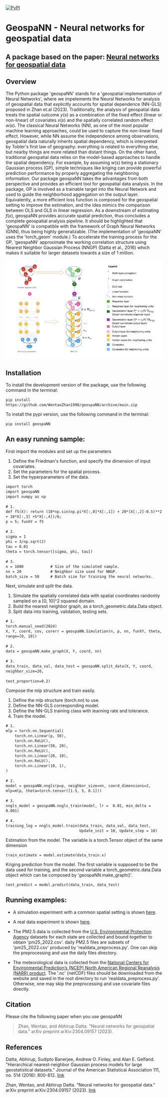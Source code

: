 [![PyPI](https://img.shields.io/pypi/v/geospaNN)](https://pypi.org/project/geospaNN)

# GeospaNN - Neural networks for geospatial data
## A package based on the paper: [Neural networks for geospatial data](https://arxiv.org/pdf/2304.09157.pdf)

## Overview
The Python package 'geospaNN' stands for a 'geospatial implementation of Neural Networks', where we impelements the 
Neural Networks for analysis of geospatial data that explicitly accounts for spatial dependence (NN-GLS) proposed in Zhan et.al (2023). 
Traditionally, the analysis of geospatial data treats the spatial outcome $y(s)$ as a combination of the fixed effect 
(linear or non-linear) of covariates $x(s)$ and the spatially correlated random effect $w(s)$. 
The classical Neural Networks (NN), as one of the most popular machine learning approaches,
could be used to capture the non-linear fixed effect. 
However, while NN assume the independence among observations, geospatial data naturally inherits spatial dependency, 
which is interpreted by Tobler's first law of geography: 
everything is related to everything else, but nearby things are more related than distant things. 
On the other hand, traditional geospatial data relies on the model-based approaches to handle the spatial dependency. 
For example, by assuming $w(s)$ being a stationary Gaussian process (GP), simple techniques like kriging can provide 
powerful prediction performance by properly aggregating the neighboring information.
Our package geospaNN takes the advantages from both perspective and provides an efficient tool for geospatial data analysis.
In the package, GP is involved as a trainable target into the Neural Network and used to guide the neighborhood aggregation on
the output layer. Equivalently, a more efficient loss function is composed for the geospatial setting to improve the 
estimation, and the idea mimics the comparison between OLS and GLS in linear regression.
As a downstream of estimating $f(x)$, geospaNN provides accurate spatial prediction, thus concludes a complete geospatial analysis pipeline.
It should be highlighted that 'geospaNN' is compatible with the framework of Graph Neural Networks (GNN), thus being highly generalizable.
(The implementation of 'geospaNN' uses the 'torch_geom' module.)
To accelerate the training process for the GP, 
'geospaNN' approximate the working correlation structure using Nearest Neighbor Gaussian Process (NNGP) (Datta et al., 2016) 
which makes it suitable for larger datasets towards a size of 1 million.

![Illustration of NN-GLS](./data/nngls.png)


## Installation
To install the development version of the package, use the following command in the terminal:
```commandline\
pip install https://github.com/WentaoZhan1998/geospaNN/archive/main.zip
```

To install the pypi version, use the following command in the terminal:
```commandline\
pip install geospaNN
```

## An easy running sample:

First import the modules and set up the parameters
1. Define the Friedman's function, and specify the dimension of input covariates.
2. Set the parameters for the spatial process.
3. Set the hyperparameters of the data.
```commandline\
import torch
import geospaNN
import numpy as np

# 1.
def f5(X): return (10*np.sin(np.pi*X[:,0]*X[:,1]) + 20*(X[:,2]-0.5)**2 + 10*X[:,3] +5*X[:,4])/6;
p = 5; funXY = f5

# 2.
sigma = 1
phi = 3/np.sqrt(2)
tau = 0.01
theta = torch.tensor([sigma, phi, tau])

# 3.
n = 1000            # Size of the simulated sample.
nn = 20             # Neighbor size used for NNGP.
batch_size = 50     # Batch size for training the neural networks.
```

Next, simulate and split the data.
1. Simulate the spatially correlated data with spatial coordinates randomly sampled on a [0, 10]^2 squared domain.
2. Build the nearest neighbor graph, as a torch_geometric.data.Data object.
3. Split data into training, validation, testing sets.
```commandline\
# 1.
torch.manual_seed(2024)
X, Y, coord, cov, corerr = geospaNN.Simulation(n, p, nn, funXY, theta, range=[0, 10])

# 2.
data = geospaNN.make_graph(X, Y, coord, nn)

# 3.
data_train, data_val, data_test = geospaNN.split_data(X, Y, coord, neighbor_size=20,
                                                   test_proportion=0.2)
```    

Compose the mlp structure and train easily.
1. Define the mlp structure (torch.nn) to use.
2. Define the NN-GLS corresponding model.
3. Define the NN-GLS training class with learning rate and tolerance.
4. Train the model.
```commandline\
# 1.             
mlp = torch.nn.Sequential(
    torch.nn.Linear(p, 50),
    torch.nn.ReLU(),
    torch.nn.Linear(50, 20),
    torch.nn.ReLU(),
    torch.nn.Linear(20, 10),
    torch.nn.ReLU(),
    torch.nn.Linear(10, 1),
)

# 2.
model = geospaNN.nngls(p=p, neighbor_size=nn, coord_dimensions=2, mlp=mlp, theta=torch.tensor([1.5, 5, 0.1]))

# 3.
nngls_model = geospaNN.nngls_train(model, lr =  0.01, min_delta = 0.001)

# 4.
training_log = nngls_model.train(data_train, data_val, data_test,
                                 Update_init = 10, Update_step = 10)
```

Estimation from the model. The variable is a torch.Tensor object of the same dimension
```commandline\
train_estimate = model.estimate(data_train.x)
```

Kriging prediction from the model. The first variable is supposed to be the data used for training, and the second 
variable a torch_geometric.data.Data object which can be composed by 'geospaNN.make_graph()'.
```commandline\
test_predict = model.predict(data_train, data_test)
```

## Running examples:
* A simulation experiment with a common spatial setting is shown [here](https://github.com/WentaoZhan1998/geospaNN/blob/main/Example_simulation.ipynb).

* A real data experiment is shown [here](https://github.com/WentaoZhan1998/geospaNN/blob/main/Example_realdata.ipynb). 
* The PM2.5 data is collected from the [U.S. Environmental Protection Agency](https://www.epa.gov/outdoor-air-quality-data/download-daily-data) datasets for each state are collected and bound together to obtain 'pm25_2022.csv'. daily PM2.5 files are subsets of 'pm25_2022.csv' produced by 'realdata_preprocess.py'. One can skip the preprocessing and use the daily files directory. 
* The meteorological data is collected from the [National Centers for Environmental Prediction’s (NCEP) North American Regional Reanalysis (NARR) product](https://psl.noaa.gov/data/gridded/data.narr.html). The '.nc' (netCDF) files should be downloaded from the website and saved in the root directory to run 'realdata_preprocess.py'. Otherwise, one may skip the preprocessing and use covariate files directly. 

## Citation
Please cite the following paper when you use geospaNN

> Zhan, Wentao, and Abhirup Datta. "Neural networks for geospatial data." arXiv preprint arXiv:2304.09157 (2023).

## References

Datta, Abhirup, Sudipto Banerjee, Andrew O. Finley, and Alan E. Gelfand. "Hierarchical nearest-neighbor Gaussian process models for large geostatistical datasets." Journal of the American Statistical Association 111, no. 514 (2016): 800-812. [link](https://www.tandfonline.com/doi/full/10.1080/01621459.2015.1044091)

Zhan, Wentao, and Abhirup Datta. "Neural networks for geospatial data." arXiv preprint arXiv:2304.09157 (2023). [link](https://arxiv.org/abs/2304.09157)
